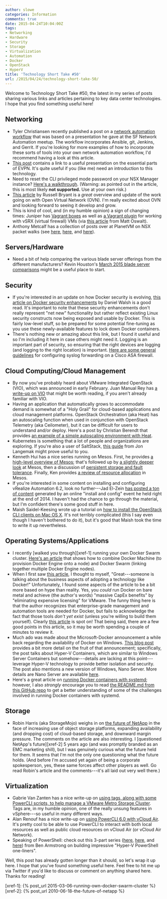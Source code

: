 ```yaml
---
author: slowe
categories: Information
comments: true
date: 2015-04-24T10:04:00Z
tags:
- Networking
- Hardware
- Security
- Storage
- Virtualization
- Automation
- Docker
- OpenStack
- HyperV
title: 'Technology Short Take #50'
url: /2015/04/24/technology-short-take-50/
---
```


Welcome to Technology Short Take #50, the latest in my series of posts sharing various links and articles pertaining to key data center technologies. I hope that you find something useful here!

## Networking

* Tyler Christiansen recently published a post on a [network automation workflow][link-4] that was based on a presentation he gave at the SF Network Automation meetup. The workflow incorporates Ansible, git, Jenkins, and Gerrit. If you're looking for more examples of how to incorporate these sorts of tools into your own network automation workflow, I'd recommend having a look at this article.
* [This post][link-10] contains a link to a useful presentation on the essential parts of EVPN. It's quite useful if you (like me) need an introduction to this technology.
* Need to reset the CLI privileged mode password on your NSX Manager instance? [Here's a walkthrough][link-11]. (Warning: as pointed out in the article, this is most likely **not supported.** Use at your own risk.)
* [This article][link-16] by Russell Bryant is a _great_ overview and update of the work going on with Open Virtual Network (OVN). I'm really excited about OVN and looking forward to seeing it develop and grow.
* This is kind of cool, and (in my humble opinion) a sign of changing times: Juniper has [Vagrant boxes][link-19] as well as [a Vagrant plugin][link-20] for working with vSRX (virtual firewall) VMs (via [this article][link-21] from Matt Oswalt).
* Anthony Metcalf has a collection of posts over at PlanetVM on NSX packet walks (see [here][link-27], [here][link-28], and [here][link-29]).

## Servers/Hardware

* Need a bit of help comparing the various blade server offerings from the different manufacturers? Kevin Houston's [March 2015 blade server comparisons][link-34] might be a useful place to start.

## Security

* If you're interested in an update on how Docker security is evolving, [this article on Docker security enhancements][link-5] by Daniel Walsh is a good read. It's important to note that these security enhancements don't really represent "net new" functionality but rather reflect existing Linux security constructs now being exposed and usable by Docker. This is fairly low-level stuff, so be prepared for some potential fine-tuning as you use these newly-available features to lock down Docker containers.
* There's nothing new or amazing about this link, but I found it useful and so I'm including it here in case others might need it. Logging is an important part of security, so ensuring that the right devices are logging (and logging to the right location) is important. [Here are some general guidelines][link-6] for configuring syslog forwarding on a Cisco ASA firewall.

## Cloud Computing/Cloud Management

* By now you've probably heard about VMware Integrated OpenStack (VIO), which was announced in early February. Juan Manual Rey has [a write-up on VIO][link-3] that might be worth reading, if you aren't already familiar with VIO.
* Having an application that automatically grows to accommodate demand is somewhat of a "Holy Grail" for cloud-based applications and cloud management platforms. OpenStack Orchestration (aka Heat) has an autoscaling function when used in conjunction with OpenStack Telemetry (aka Ceilometer), but it can be difficult for users to understand and/or deploy. Here's a post by Christian Berendt that provides [an example of a simple autoscaling environment with Heat][link-2].
* Kubernetes is something that a lot of people and organizations are exploring. If you're also a user of SaltStack, [this guide][link-7] from Jon Langemak might prove useful to you.
* Kenneth Hui has a nice series running on Mesos. First, he provides [a high-level overview of Mesos][link-12]; that's followed up by [a slightly deeper look][link-13] at Mesos, then a discussion of [persistent storage and fault tolerance][link-14]. Finally, Ken provides [a review of resource allocation][link-15] in Mesos.
* If you're interested in some content on installing and configuring vRealize Automation 6.2, look no further---Jad El-Zein [has posted a ton of content][link-24] generated by an online "install and config" event he held right at the end of 2014. I haven't had the chance to go through the material, but I'm confident there's some good stuff in here.
* Maish Saidel-Keesing wrote up a tutorial on [how to install the OpenStack CLI clients on Mac OS X][link-25]. It's not terribly complicated (this I say even though I haven't bothered to do it), but it's good that Maish took the time to write it up nevertheless.

## Operating Systems/Applications

* I recently [walked you through][xref-1] running your own Docker Swarm cluster. [Here's an article][link-1] that shows how to combine Docker Machine (to provision Docker Engine onto a node) and Docker Swarm (linking together multiple Docker Engine nodes).
* When I first saw [this article][link-8], I thought to myself, "Great---someone is talking about the business aspects of adopting a technology like Docker!" Unfortunately, I found some aspects of the article to be a bit more based on hype than reality. Yes, you _could_ run Docker on bare metal and achieve (the author's words) "massive CapEx benefits" by "eliminating expensive licensing" for VMware. The funny thing here is that the author recognizes that enterprise-grade management and automation tools are needed for Docker, but fails to acknowledge the fact that those tools _don't yet exist_ (unless you're willing to build them yourself). Clearly [this article][link-9] is spot on! That being said, there are a few good points in this article, so it may be worth spending a couple of minutes to review it.
* Much ado was made about the Microsoft-Docker announcement a while back regarding the availability of Docker on Windows. [This blog post][link-17] provides a bit more detail on the fruit of that announcement; specifically, the post talks about Hyper-V Containers, which are similar to Windows Server Containers but somehow---details are lacking at this point---leverage Hyper-V technology to provide better isolation and security. The post also mentions a new version of Windows, Nano Server. More details are Nano Server are available [here][link-18].
* Here's a great article on [running Docker containers with systemd][link-22]; however, I also _strongly_ encourage you to read [the README.md from this GitHub repo][link-23] to get a better understanding of some of the challenges involved in running Docker containers with systemd.

## Storage

* Robin Harris (aka StorageMojo) weighs in on [the future of NetApp][link-35] in the face of increasing use of object storage platforms, expanding availability (and dropping cost) of cloud-based storage, and downward margin pressure. The comments on the article are also interesting. I [questioned NetApp's future][xref-2] 5 years ago (and was promptly branded as an EMC marketing shill), but I was genuinely curious what the future held for them. It seems that I'm not the only one questioning what the future holds. (And before I'm accused yet again of being a corporate spokesperson, yes, these same forces affect other players as well. Go read Robin's article and the comments---it's all laid out very well there.)

## Virtualization

* Gabrie Van Zanten has a nice write-up on [using tags, along with some PowerCLI scripts, to help manage a VMware Metro Storage Cluster][link-26]. Tags are, in my humble opinion, one of the really unsung features in vSphere---so useful in many different ways.
* Alan Renouf has a nice write-up on [using PowerCLI 6.0 with vCloud Air][link-30]. It's pretty cool to be able to use PowerCLI to interact with both local resources as well as public cloud resources on vCloud Air (or vCloud Air Network).
* Speaking of PowerShell: check out this 3-part series ([here][link-31], [here][link-32], and [here][link-33]) from Ben Armstrong on building impressive "Hyper-V PowerShell one-liners".

Well, this post has already gotten longer than it should, so let's wrap it up here. I hope that you've found something useful here. Feel free to hit me up via Twitter if you'd like to discuss or comment on anything shared here. Thanks for reading!



[link-1]: https://crate.io/blog/deploying-crate-with-docker-machine-swarm/
[link-2]: https://blog.berendt.io/simple-auto-scaling-environment-with-heat/
[link-3]: https://jreypo.wordpress.com/2015/02/02/a-first-look-into-vmware-integrated-openstack-vio/
[link-4]: http://blog.tylerc.me/automation/2015/03/02/automation-workflow/
[link-5]: https://opensource.com/business/15/3/docker-security-tuning
[link-6]: http://maddhat.com/configure-syslog-forwarding-on-asa5510
[link-7]: http://www.dasblinkenlichten.com/deploying-kubernetes-with-saltstack/
[link-8]: http://stackengine.com/business-justification-for-docker/
[link-9]: http://blog.gleanster.com/2015/03/10/truth-docker-lots-talk-little-experience/
[link-10]: http://aldrinisaac.blogspot.com/2015/03/evpn-essential-parts.html
[link-11]: https://virtuallygone.wordpress.com/2014/07/14/nsx-manager-cli-privileged-mode-password-reset/
[link-12]: http://cloudarchitectmusings.com/2015/03/23/apache-mesos-the-true-os-for-the-software-defined-data-center/
[link-13]: http://cloudarchitectmusings.com/2015/03/26/digging-deeper-into-apache-mesos/
[link-14]: http://cloudarchitectmusings.com/2015/03/31/dealing-with-persistent-storage-and-fault-tolerance-in-apache-mesos/
[link-15]: http://cloudarchitectmusings.com/2015/04/08/playing-traffic-cop-resource-allocation-in-apache-mesos/
[link-16]: http://blog.russellbryant.net/2015/04/08/ovn-and-openstack-integration-development-update/
[link-17]: http://azure.microsoft.com/blog/2015/04/08/microsoft-unveils-new-container-technologies-for-the-next-generation-cloud/
[link-18]: http://blogs.technet.com/b/windowsserver/archive/2015/04/08/microsoft-announces-nano-server-for-modern-apps-and-cloud.aspx
[link-19]: https://atlas.hashicorp.com/Juniper
[link-20]: https://github.com/JNPRAutomate/vagrant-junos
[link-21]: http://keepingitclassless.net/2015/03/go-go-gadget-networking-lab/
[link-22]: http://container-solutions.com/2015/04/running-docker-containers-with-systemd/
[link-23]: https://github.com/ibuildthecloud/systemd-docker
[link-24]: http://www.virtualjad.com/2014/12/vrealize-automation-62-install-and.html
[link-25]: http://technodrone.blogspot.com/2015/03/installing-openstack-cli-clients-on-mac.html
[link-26]: http://www.gabesvirtualworld.com/manage-your-vmware-metro-storage-cluster-with-tags/
[link-27]: http://planetvm.net/blog/?p=2818
[link-28]: http://planetvm.net/blog/?p=2840
[link-29]: http://planetvm.net/blog/?p=2894
[link-30]: http://www.virtu-al.net/2015/03/31/powercli-6-0-and-vcloud-air/
[link-31]: http://blogs.msdn.com/b/virtual_pc_guy/archive/2015/04/06/hyper-v-powershell-one-line-challenge.aspx
[link-32]: http://blogs.msdn.com/b/virtual_pc_guy/archive/2015/04/08/hyper-v-powershell-one-line-challenge-part-2.aspx
[link-33]: http://blogs.msdn.com/b/virtual_pc_guy/archive/2015/04/15/hyper-v-powershell-one-line-challenge-part-3.aspx
[link-34]: http://bladesmadesimple.com/2015/02/blade-server-comparisons-march-2015/
[link-35]: http://storagemojo.com/2015/04/13/how-doomed-is-netapp/
[xref-1]: {% post_url 2015-03-06-running-own-docker-swarm-cluster %}
[xref-2]: {% post_url 2010-06-18-the-future-of-netapp %}
